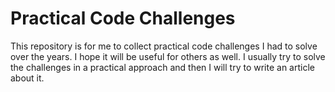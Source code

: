 # Practical Code Challenges

This repository is for me to collect practical code challenges I had to solve over the years. I hope it will be useful for others as well.
I usually try to solve the challenges in a practical approach and then I will try to write an article about it.
